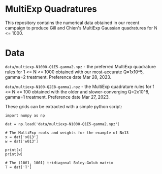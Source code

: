 # MultiExp Quadratures

This repository contains the numerical data obtained in our recent campaign to
produce Gill and Chien's MultiExp Gaussian quadratures for N <= 1000.

# Data

`data/multiexp-N1000-Q1E5-gamma2.npz` - the preferred MultiExp quadrature rules for 1
<= N <= 1000 obtained with our most-accurate Q=1x10^5, gamma=2 treatment.
Preference date Mar 28, 2023.

`data/multiexp-N100-Q2E8-gamma1.npz` - the MultiExp quadrature rules for 1
<= N <= 100 obtained with the older and slower-converging Q=2x10^8, gamma=1
treatment. Preference date Mar 27, 2023.

These grids can be extracted with a simple python script:

```
import numpy as np

dat = np.load('data/multiexp-N1000-Q1E5-gamma2.npz')

# The MultiExp roots and weights for the example of N=13
x = dat['x013']
w = dat['w013']

print(x)
print(w)

# The (1001, 1001) tridiagonal Boley-Golub matrix
T = dat['T']
```
